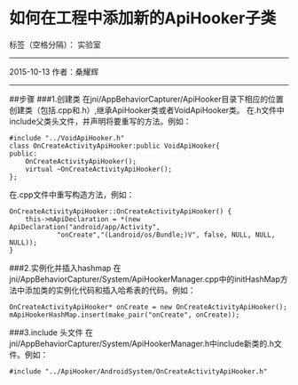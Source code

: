 ﻿# 如何在工程中添加新的ApiHooker子类

标签（空格分隔）： 实验室

---
2015-10-13
作者：桑耀辉

---
##步骤
###1.创建类
在jni/AppBehaviorCapturer/ApiHooker目录下相应的位置创建类（包括.cpp和.h）,继承ApiHooker类或者VoidApiHooker类。
在.h文件中include父类头文件，并声明将要重写的方法。例如：
```
#include "../VoidApiHooker.h"
class OnCreateActivityApiHooker:public VoidApiHooker{
public:
	OnCreateActivityApiHooker();
	virtual ~OnCreateActivityApiHooker();
};
```
在.cpp文件中重写构造方法，例如：
```
OnCreateActivityApiHooker::OnCreateActivityApiHooker() {
	this->mApiDeclaration = *(new ApiDeclaration("android/app/Activity",
			"onCreate","(Landroid/os/Bundle;)V", false, NULL, NULL, NULL));
}
```
###2.实例化并插入hashmap
在jni/AppBehaviorCapturer/System/ApiHookerManager.cpp中的initHashMap方法中添加类的实例化代码和插入哈希表的代码。例如：
```
OnCreateActivityApiHooker* onCreate = new OnCreateActivityApiHooker();
mApiHookerHashMap.insert(make_pair("onCreate", onCreate));
```
###3.include 头文件
在jni/AppBehaviorCapturer/System/ApiHookerManager.h中include新类的.h文件。例如：
```
#include "../ApiHooker/AndroidSystem/OnCreateActivityApiHooker.h"
```



